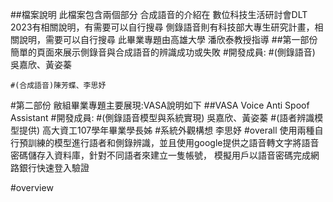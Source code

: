 ##檔案說明
    此檔案包含兩個部分 
    合成語音的介紹在 數位科技生活研討會DLT 2023有相關說明，有需要可以自行搜尋
    側錄語音則有科技部大專生研究計畫，相關說明，需要可以自行搜尋
    此畢業專題由高雄大學 潘欣泰教授指導
##第一部份
簡單的頁面來展示側錄音與合成語音的辨識成功或失敗
#開發成員:
    #(側錄語音)
        吳嘉欣、黃姿蓁

    #(合成語音)陳芳蝶、李思妤 

#第二部份
敝組畢業專題主要展現:VASA說明如下
##VASA Voice Anti Spoof Assistant
#開發成員:
    #(側錄語音模型與系統實現)
        吳嘉欣、黃姿蓁
    #(語者辨識模型提供)
        高大資工107學年畢業學長姊
    #系統外觀構想
        李思妤
#overall
使用兩種自行預訓練的模型進行語者和側錄辨識，並且使用google提供之語音轉文字將語音密碼儲存入資料庫，針對不同語者來建立一隻帳號，
模擬用戶以語音密碼完成網路銀行快速登入驗證

#overview
